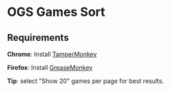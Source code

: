 # OGS Games Sort

## Requirements

**Chrome**: Install [TamperMonkey](https://chrome.google.com/webstore/detail/tampermonkey/dhdgffkkebhmkfjojejmpbldmpobfkfo)

**Firefox**: Install [GreaseMonkey](https://addons.mozilla.org/en-US/firefox/addon/greasemonkey/)

**Tip**: select "Show 20" games per page for best results.